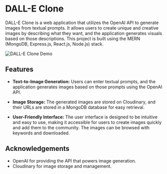 # DALL-E Clone

DALL-E Clone is a web application that utilizes the OpenAI API to generate images from textual prompts. It allows users to create unique and creative images by describing what they want, and the application generates visuals based on those descriptions. This project is built using the MERN (MongoDB, Express.js, React.js, Node.js) stack.

![DALL-E Clone Demo](demo.gif)

## Features

- **Text-to-Image Generation:** Users can enter textual prompts, and the application generates images based on those prompts using the OpenAI API.

- **Image Storage:** The generated images are stored on Cloudinary, and their URLs are stored in a MongoDB database for easy retrieval.

- **User-Friendly Interface:** The user interface is designed to be intuitive and easy to use, making it accessible for users to create images quickly and add them to the community. The images can be browsed with keywords and downloaded.

 ## Acknowledgements
 
- OpenAI for providing the API that powers image generation.
- Cloudinary for image storage and management.



